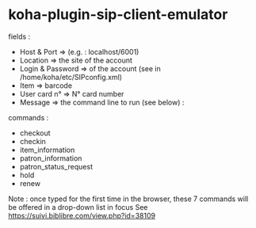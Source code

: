 # koha-plugin-sip-client-emulator

fields :
* Host & Port => (e.g. : localhost/6001)
* Location => the site of the account
* Login & Password => of the account (see in /home/koha/etc/SIPconfig.xml)
* Item => barcode
* User card n° => N° card number
* Message => the command line to run (see below) :

commands :
* checkout
* checkin
* item_information
* patron_information
* patron_status_request
* hold
* renew

Note : once typed for the first time in the browser, these 7 commands will be offered in a drop-down list in focus
See https://suivi.biblibre.com/view.php?id=38109
